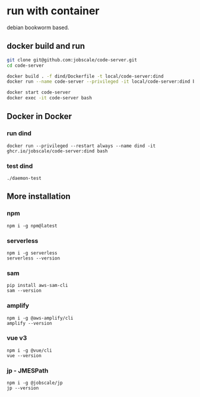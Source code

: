 # run with container

debian bookworm based.

## docker build and run

```bash
git clone git@github.com:jobscale/code-server.git
cd code-server

docker build . -f dind/Dockerfile -t local/code-server:dind
docker run --name code-server --privileged -it local/code-server:dind bash

docker start code-server
docker exec -it code-server bash
```

## Docker in Docker

### run dind

```
docker run --privileged --restart always --name dind -it ghcr.io/jobscale/code-server:dind bash
```

### test dind

```
./daemon-test
```

## More installation

### npm

```
npm i -g npm@latest
```

### serverless

```
npm i -g serverless
serverless --version
```

### sam

```
pip install aws-sam-cli
sam --version
```

### amplify

```
npm i -g @aws-amplify/cli
amplify --version
```

### vue v3

```
npm i -g @vue/cli
vue --version
```

### jp - JMESPath

```
npm i -g @jobscale/jp
jp --version
```
